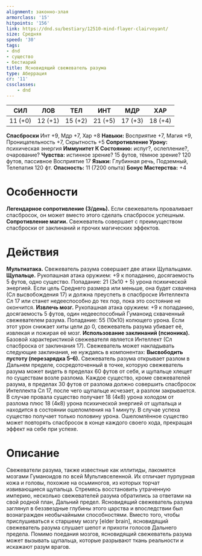 ```yaml
---
alignment: законно-злая
armorclass: '15'
hitpoints: '156'
link: https://dnd.su/bestiary/12510-mind-flayer-clairvoyant/
size: Средняя
speed: '30'
tags:
- dnd
- существо
- бестиарий
title: Ясновидящий свежеватель разума
type: Аберрация
cr: '11'
cssclasses:
    - dnd
---
```



| СИЛ | ЛОВ | ТЕЛ | ИНТ | МДР | ХАР |
|---|---|---|---|---|---|
| 11 (+0) | 12 (+1) | 15 (+2) | 21 (+5) | 17 (+3) | 18 (+4) |
**Спасброски** Инт +9, Мдр +7, Хар +8
**Навыки:** Восприятие +7, Магия +9, Проницательность +7, Скрытность +5
**Сопротивление Урону:** психическая энергия
**Иммунитет К Состоянию:** испуг?, ослепление?, очарование?
**Чувства:** истинное зрение? 15 футов, тёмное зрение? 120 футов, пассивное Восприятие 17
**Языки:** Глубинная речь, Подземный, Телепатия 120 фт.
**Опасность:** 11 (7200 опыта)
**Бонус Мастерства:** +4


# Особенности
**Легендарное сопротивление (3/день).** Если свежеватель проваливает спасбросок, он может вместо этого сделать спасбросок успешным.
**Сопротивление магии.** Свежеватель совершает с преимуществом спасброски от заклинаний и прочих магических эффектов.


# Действия
**Мультиатака.** Свежеватель разума совершает две атаки Щупальцами.
**Щупальце.** Рукопашная атака оружием: +9 к попаданию, досягаемость 5 футов, одно существо. Попадание: 21 (3к10 + 5) урона психической энергией. Если цель Среднего размера или меньше, она будет схвачена (Сл высвобождения 17) и должна преуспеть в спасброске Интеллекта Сл 17 или станет недееспособно до тех пор, пока это состояние не окончится.
**Извлечь мозг.** Рукопашная атака оружием: +9 к попаданию, досягаемость 5 футов, один недееспособный Гуманоид схваченный свежевателем разума. Попадание:  55 (10к10) колющего урона. Если этот урон снижает хиты цели до 0, свежеватель разума убивает её, извлекая и пожирая её мозг.
**Использование заклинаний (псионика).** Базовой характеристикой свежевателя является Интеллект (Сл спасброска от заклинания 17). Свежеватель может накладывать следующие заклинания, не нуждаясь в компонентах:
**Высвободить пустоту (перезарядка 5–6).** Свежеватель разума открывает разлом в Дальнем пределе, сосредоточенный в точке, которую свежеватель разума может видеть в пределах 60 футов от себя, и щупальце хлещет по существам возле разлома. Каждое существо, кроме свежевателей разума, в пределах 30 футов от разлома должно совершить спасбросок Интеллекта Сл 17, после чего щупальце исчезает, а разлом закрывается. В случае провала существо получает 18 (4к8) урона холодом от разлома плюс 18 (4к8) урона психической энергией от щупальца и находится в состоянии ошеломления на 1 минуту. В случае успеха существо получает только половину урона. Ошеломлённое существо может повторять спасбросок в конце каждого своего хода, прекращая эффект на себе при успехе.


# Описание
Свежеватели разума, также известные как иллитиды, лакомятся мозгами Гуманоидов по всей Мультивселенной. Их отличает пурпурная кожа и головы, похожие на осьминогов, из которых торчат извивающиеся щупальца. Стремясь восстановить утраченную империю, несколько свежевателей разума обратились за ответами на свой родной план, Дальний предел. Ясновидящий свежеватель разума заглянул в беззвездные глубины этого царства и впоследствии был вознагражден необычайными способностями. Вместо того, чтобы прислушиваться к старшему мозгу [elder brain], ясновидящий свежеватель разума слушает шепот и прихоти голосов Дальнего предела. Помимо поедания мозгов, ясновидящий свежеватель разума может вызывать щупальца, которые разрывают ткань реальности и искажают разум врагов.